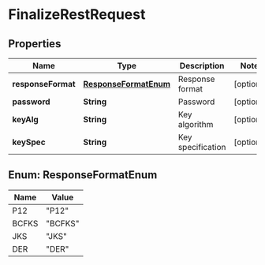 

# FinalizeRestRequest


## Properties

| Name | Type | Description | Notes |
|------------ | ------------- | ------------- | -------------|
|**responseFormat** | [**ResponseFormatEnum**](#ResponseFormatEnum) | Response format |  [optional] |
|**password** | **String** | Password |  [optional] |
|**keyAlg** | **String** | Key algorithm |  [optional] |
|**keySpec** | **String** | Key specification |  [optional] |



## Enum: ResponseFormatEnum

| Name | Value |
|---- | -----|
| P12 | &quot;P12&quot; |
| BCFKS | &quot;BCFKS&quot; |
| JKS | &quot;JKS&quot; |
| DER | &quot;DER&quot; |



